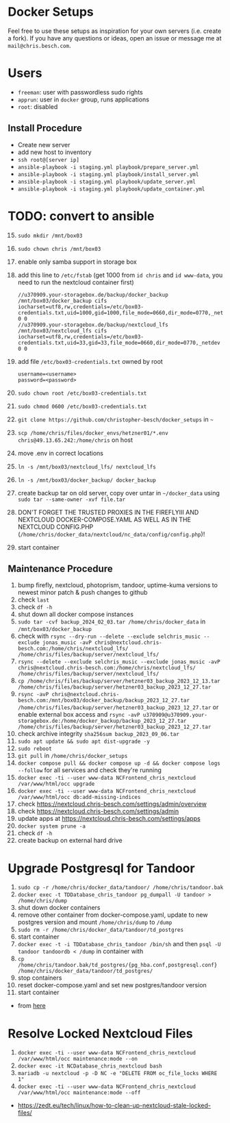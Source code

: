 # Docker Setups
Feel free to use these setups as inspiration for your own servers (i.e. create a fork).
If you have any questions or ideas, open an issue or message me at `mail@chris.besch.com`.

# Users
- `freeman`: user with passwordless sudo rights
- `apprun`: user in `docker` group, runs applications
- `root`: disabled

## Install Procedure
- Create new server
- add new host to inventory
- `ssh root@[server ip]`
- `ansible-playbook -i staging.yml playbook/prepare_server.yml`
- `ansible-playbook -i staging.yml playbook/install_server.yml`
- `ansible-playbook -i staging.yml playbook/update_server.yml`
- `ansible-playbook -i staging.yml playbook/update_container.yml`

# TODO: convert to ansible
15. `sudo mkdir /mnt/box03`
16. `sudo chown chris /mnt/box03`
17. enable only samba support in storage box
18. add this line to `/etc/fstab` (get 1000 from `id chris` and `id www-data`, you need to run the nextcloud container first)
    ```
    //u370909.your-storagebox.de/backup/docker_backup /mnt/box03/docker_backup cifs iocharset=utf8,rw,credentials=/etc/box03-credentials.txt,uid=1000,gid=1000,file_mode=0660,dir_mode=0770,_netdev 0 0
    //u370909.your-storagebox.de/backup/nextcloud_lfs /mnt/box03/nextcloud_lfs cifs iocharset=utf8,rw,credentials=/etc/box03-credentials.txt,uid=33,gid=33,file_mode=0660,dir_mode=0770,_netdev 0 0
    ```
19. add file `/etc/box03-credentials.txt` owned by root
    ```
    username=<username>
    password=<password>
    ```
20. `sudo chown root /etc/box03-credentials.txt`
21. `sudo chmod 0600 /etc/box03-credentials.txt`

22. `git clone https://github.com/christopher-besch/docker_setups` in `~`
23. `scp /home/chris/files/docker_envs/hetzner01/*.env chris@49.13.65.242:/home/chris` on host
24. move .env in correct locations
25. `ln -s /mnt/box03/nextcloud_lfs/ nextcloud_lfs`
26. `ln -s /mnt/box03/docker_backup/ docker_backup`
27. create backup tar on old server, copy over untar in `~/docker_data` using `sudo tar --same-owner -xvf file.tar`
28. DON'T FORGET THE TRUSTED PROXIES IN THE FIREFLYIII AND NEXTCLOUD DOCKER-COMPOSE.YAML AS WELL AS IN THE NEXTCLOUD CONFIG.PHP (`/home/chris/docker_data/nextcloud/nc_data/config/config.php`)!
29. start container


## Maintenance Procedure
1. bump firefly, nextcloud, photoprism, tandoor, uptime-kuma versions to newest minor patch & push changes to github
2. check `last`
3. check `df -h`
4. shut down all docker compose instances
5. `sudo tar -cvf backup_2024_02_03.tar /home/chris/docker_data` in `/mnt/box03/docker_backup`
6. check with `rsync --dry-run --delete --exclude selchris_music --exclude jonas_music -avP chris@nextcloud.chris-besch.com:/home/chris/nextcloud_lfs/ /home/chris/files/backup/server/nextcloud_lfs/`
7. `rsync --delete --exclude selchris_music --exclude jonas_music -avP chris@nextcloud.chris-besch.com:/home/chris/nextcloud_lfs/ /home/chris/files/backup/server/nextcloud_lfs/`
8. `cp /home/chris/files/backup/server/hetzner03_backup_2023_12_13.tar /home/chris/files/backup/server/hetzner03_backup_2023_12_27.tar`
9. `rsync -avP chris@nextcloud.chris-besch.com:/mnt/box03/docker_backup/backup_2023_12_27.tar /home/chris/files/backup/server/hetzner03_backup_2023_12_27.tar`
    or enable external box access and `rsync -avP u370909@u370909.your-storagebox.de:/home/docker_backup/backup_2023_12_27.tar /home/chris/files/backup/server/hetzner03_backup_2023_12_27.tar`
10. check archive integrity `sha256sum backup_2023_09_06.tar`
11. `sudo apt update && sudo apt dist-upgrade -y`
13. `sudo reboot`
13. `git pull` in `/home/chris/docker_setups`
14. `docker compose pull && docker compose up -d && docker compose logs --follow` for all services and check they're running
15. `docker exec -ti --user www-data NCFrontend_chris_nextcloud /var/www/html/occ upgrade`
16. `docker exec -ti --user www-data NCFrontend_chris_nextcloud /var/www/html/occ db:add-missing-indices`
17. check https://nextcloud.chris-besch.com/settings/admin/overview
18. check https://nextcloud.chris-besch.com/settings/admin
19. update apps at https://nextcloud.chris-besch.com/settings/apps
20. `docker system prune -a`
21. check `df -h`
22. create backup on external hard drive


# Upgrade Postgresql for Tandoor
1. `sudo cp -r /home/chris/docker_data/tandoor/ /home/chris/tandoor.bak`
2. `docker exec -t TDDatabase_chris_tandoor pg_dumpall -U tandoor > /home/chris/dump`
3. shut down docker containers
4. remove other container from docker-compose.yaml, update to new postgres version and mount `/home/chris/dump` to `/dump`
5. `sudo rm -r /home/chris/docker_data/tandoor/td_postgres`
6. start container
7. `docker exec -t -i TDDatabase_chris_tandoor /bin/sh` and then `psql -U tandoor tandoordb < /dump` in container with 
9. `cp /home/chris/tandoor.bak/td_postgres/{pg_hba.conf,postgresql.conf} /home/chris/docker_data/tandoor/td_postgres/`
10. stop containers
11. reset docker-compose.yaml and set new postgres/tandoor version
12. start container

- from [here](https://openqa-bites.github.io/posts/2023/2023-11-23-upgrade_a_postgresql_container_to_a_new_major_version)

# Resolve Locked Nextcloud Files
1. `docker exec -ti --user www-data NCFrontend_chris_nextcloud /var/www/html/occ maintenance:mode --on`
2. `docker exec -it NCDatabase_chris_nextcloud bash`
3. `mariadb -u nextcloud -p -D NC -e "DELETE FROM oc_file_locks WHERE 1"`
4. `docker exec -ti --user www-data NCFrontend_chris_nextcloud /var/www/html/occ maintenance:mode --off`
- https://zedt.eu/tech/linux/how-to-clean-up-nextcloud-stale-locked-files/

